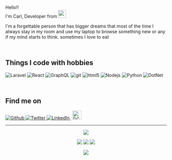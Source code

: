 <p>Hello!! </br> I'm Carl, Developer from <img src="https://upload.wikimedia.org/wikipedia/commons/9/99/Flag_of_the_Philippines.svg" width="25"/></p>
<p>I'm a forgettable person that has bigger dreams that most of the time I always stay in my room and use my laptop to browse something new or any if my mind starts to think. sometimes I love to eat</p>
</br>
<h2>Things I code with hobbies</h2>
<p>
  <img alt="Laravel" src="https://img.shields.io/badge/-Laravel-ff2d20?style=for-the-badge&logo=laravel&logoColor=white"/>
  <img alt="React" src="https://img.shields.io/badge/-React-45b8d8?style=for-the-badge&logo=react&logoColor=white" />
  <img alt="GraphQL" src="https://img.shields.io/badge/-GraphQL-E10098?style=for-the-badge&logo=graphql&logoColor=white" />
  <img alt="git" src="https://img.shields.io/badge/-Git-F05032?style=for-the-badge&logo=git&logoColor=white" />
  <img alt="html5" src="https://img.shields.io/badge/-HTML5-E34F26?style=for-the-badge&logo=html5&logoColor=white" />
  <img alt="Nodejs" src="https://img.shields.io/badge/-Nodejs-43853d?style=for-the-badge&logo=Node.js&logoColor=white" />
  <img alt="Python" src="https://img.shields.io/badge/-Python-f9d44a?style=for-the-badge&logo=python&logoColor=white" />
  <img alt="DotNet" src="https://img.shields.io/badge/-Core-5c2992?style=for-the-badge&logo=.net&logoColor=white" />
</p>
</br>
<h2>Find me on</h2>
<p>
  <a href="https://github.com/beRoller" target="_blank">
    <img alt="Github" src="https://img.shields.io/badge/GitHub-%2312100E.svg?&style=for-the-badge&logo=Github&logoColor=white" />
  </a>
  <a href="https://twitter.com/10011010100101C" target="_blank">
    <img alt="Twitter" src="https://img.shields.io/badge/twitter-%231DA1F2.svg?&style=for-the-badge&logo=twitter&logoColor=white" />
  </a> 
  <a href="https://www.linkedin.com/in/carl-cabahug-289316126/" target="_blank">
    <img alt="LinkedIn" src="https://img.shields.io/badge/linkedin-%230077B5.svg?&style=for-the-badge&logo=linkedin&logoColor=white" />
  </a>
  <a href="https://dctx.ph/volunteer/carl-jay-cabahug/" target="_blank" >
    <img alt="DCTX" width="auto" height="28" style="background-color: white !important; padding-left: 5px; padding-right: 10px;" src="https://dctx.ph/wp-content/uploads/2020/04/logo.svg" />
  </a>
</p>

------------
<p align="center"><img src="https://img.shields.io/badge/Monday, May 23, 7:10 AM GMT+8-3fb950?style=for-the-badge" /></p>
<p align="center">
  <img src="https://img.shields.io/badge/Davao, Philippines-26c°-yellow?style=for-the-badge" />
  <img src="https://img.shields.io/badge/Mostly Cloudy-5 km|h North-yellow?style=for-the-badge" />
  <img src="https://img.shields.io/badge/Humidity-100-yellow?style=for-the-badge" />
</p>
<p align="center"><img src="https://github.com/beRoller/beRoller/workflows/README%20build/badge.svg" /></p>
